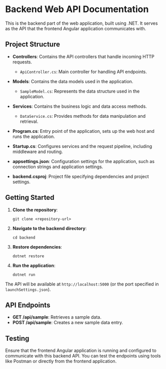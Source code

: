 # Backend Web API Documentation

This is the backend part of the web application, built using .NET. It serves as the API that the frontend Angular application communicates with.

## Project Structure

- **Controllers**: Contains the API controllers that handle incoming HTTP requests.
  - `ApiController.cs`: Main controller for handling API endpoints.

- **Models**: Contains the data models used in the application.
  - `SampleModel.cs`: Represents the data structure used in the application.

- **Services**: Contains the business logic and data access methods.
  - `DataService.cs`: Provides methods for data manipulation and retrieval.

- **Program.cs**: Entry point of the application, sets up the web host and runs the application.

- **Startup.cs**: Configures services and the request pipeline, including middleware and routing.

- **appsettings.json**: Configuration settings for the application, such as connection strings and application settings.

- **backend.csproj**: Project file specifying dependencies and project settings.

## Getting Started

1. **Clone the repository**:
   ```
   git clone <repository-url>
   ```

2. **Navigate to the backend directory**:
   ```
   cd backend
   ```

3. **Restore dependencies**:
   ```
   dotnet restore
   ```

4. **Run the application**:
   ```
   dotnet run
   ```

The API will be available at `http://localhost:5000` (or the port specified in `launchSettings.json`).

## API Endpoints

- **GET /api/sample**: Retrieves a sample data.
- **POST /api/sample**: Creates a new sample data entry.

## Testing

Ensure that the frontend Angular application is running and configured to communicate with this backend API. You can test the endpoints using tools like Postman or directly from the frontend application.